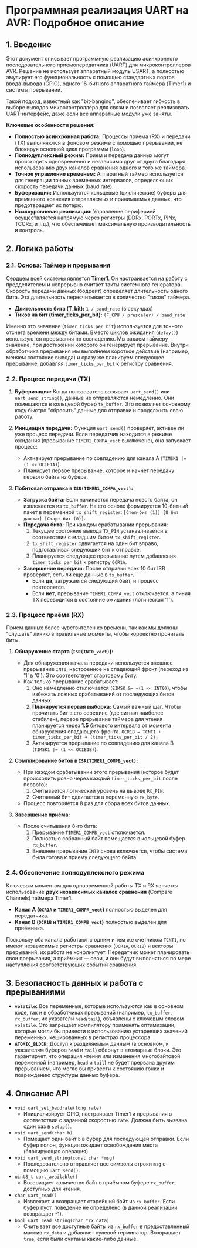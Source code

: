 # Программная реализация UART на AVR: Подробное описание

## 1. Введение

Этот документ описывает программную реализацию асинхронного последовательного приемопередатчика (UART) для микроконтроллеров AVR. Решение не использует аппаратный модуль USART, а полностью эмулирует его функциональность с помощью стандартных портов ввода-вывода (GPIO), одного 16-битного аппаратного таймера (Timer1) и системы прерываний.

Такой подход, известный как "bit-banging", обеспечивает гибкость в выборе выводов микроконтроллера для связи и позволяет реализовать UART-интерфейс, даже если все аппаратные модули уже заняты.

**Ключевые особенности решения:**

*   **Полностью асинхронная работа:** Процессы приема (RX) и передачи (TX) выполняются в фоновом режиме с помощью прерываний, не блокируя основной цикл программы (`loop`).
*   **Полнодуплексный режим:** Прием и передача данных могут происходить одновременно и независимо друг от друга благодаря использованию двух каналов сравнения одного и того же таймера.
*   **Точное управление временем:** Аппаратный таймер используется для генерации точных временных интервалов, определяющих скорость передачи данных (baud rate).
*   **Буферизация:** Используются кольцевые (циклические) буферы для временного хранения отправляемых и принимаемых данных, что предотвращает их потерю.
*   **Низкоуровневая реализация:** Управление периферией осуществляется напрямую через регистры (DDRx, PORTx, PINx, TCCRx, и т.д.), что обеспечивает максимальную производительность и контроль.

## 2. Логика работы

### 2.1. Основа: Таймер и прерывания

Сердцем всей системы является **Timer1**. Он настраивается на работу с предделителем и непрерывно считает такты системного генератора. Скорость передачи данных (бодрейт) определяет длительность одного бита. Эта длительность пересчитывается в количество "тиков" таймера.

*   **Длительность бита (T_bit):** `1 / baud_rate` (в секундах)
*   **Тиков на бит (timer_ticks_per_bit):** `(F_CPU / prescaler) / baud_rate`

Именно это значение (`timer_ticks_per_bit`) используется для точного отсчета времени между битами. Вместо циклов ожидания (`delay()`) используются прерывания по совпадению. Мы задаем таймеру значение, при достижении которого он генерирует прерывание. Внутри обработчика прерывания мы выполняем короткое действие (например, меняем состояние вывода) и сразу же планируем следующее прерывание, добавляя `timer_ticks_per_bit` к регистру сравнения.

### 2.2. Процесс передачи (TX)

1.  **Буферизация:** Когда пользователь вызывает `uart_send()` или `uart_send_string()`, данные не отправляются немедленно. Они помещаются в кольцевой буфер `tx_buffer`. Это позволяет основному коду быстро "сбросить" данные для отправки и продолжить свою работу.

2.  **Инициация передачи:** Функция `uart_send()` проверяет, активен ли уже процесс передачи. Если передатчик находится в режиме ожидания (прерывание `TIMER1_COMPA_vect` выключено), она запускает процесс:
    *   Активирует прерывание по совпадению для канала A (`TIMSK1 |= (1 << OCIE1A)`).
    *   Планирует первое прерывание, которое и начнет передачу первого байта из буфера.

3.  **Побитовая отправка в `ISR(TIMER1_COMPA_vect)`:**
    *   **Загрузка байта:** Если начинается передача нового байта, он извлекается из `tx_buffer`. На его основе формируется 10-битный пакет в переменной `tx_shift_register`: `[Стоп-бит (1)] [8 бит данных] [Старт-бит (0)]`.
    *   **Передача бита:** При каждом срабатывании прерывания:
        1.  Текущее состояние вывода `TX_PIN` устанавливается в соответствии с младшим битом `tx_shift_register`.
        2.  `tx_shift_register` сдвигается на один бит вправо, подготавливая следующий бит к отправке.
        3.  Планируется следующее прерывание путем добавления `timer_ticks_per_bit` к регистру `OCR1A`.
    *   **Завершение передачи:** После отправки всех 10 бит ISR проверяет, есть ли еще данные в `tx_buffer`.
        *   Если **да**, загружается следующий байт, и процесс повторяется.
        *   Если **нет**, прерывание `TIMER1_COMPA_vect` отключается, а линия TX переводится в состояние ожидания (логическая '1').

### 2.3. Процесс приёма (RX)

Прием данных более чувствителен ко времени, так как мы должны "слушать" линию в правильные моменты, чтобы корректно прочитать биты.

1.  **Обнаружение старта (`ISR(INT0_vect)`):**
    *   Для обнаружения начала передачи используется внешнее прерывание `INT0`, настроенное на спадающий фронт (переход из '1' в '0'). Это соответствует стартовому биту.
    *   Как только прерывание срабатывает:
        1.  Оно немедленно отключается (`EIMSK &= ~(1 << INT0)`), чтобы избежать ложных срабатываний от последующих битов данных.
        2.  **Планируется первая выборка:** Самый важный шаг. Чтобы прочитать бит в его середине (где сигнал наиболее стабилен), первое прерывание таймера для чтения планируется через **1.5** битового интервала от момента обнаружения спадающего фронта. `OCR1B = TCNT1 + timer_ticks_per_bit + (timer_ticks_per_bit / 2);`
        3.  Активируется прерывание по совпадению для канала B (`TIMSK1 |= (1 << OCIE1B)`).

2.  **Сэмплирование битов в `ISR(TIMER1_COMPB_vect)`:**
    *   При каждом срабатывании этого прерывания (которое будет происходить ровно через каждый `timer_ticks_per_bit` после первого):
        1.  Считывается логический уровень на выводе `RX_PIN`.
        2.  Считанный бит сдвигается в переменную `rx_byte`.
    *   Процесс повторяется 8 раз для сбора всех битов данных.

3.  **Завершение приёма:**
    *   После считывания 8-го бита:
        1.  Прерывание `TIMER1_COMPB_vect` отключается.
        2.  Полностью собранный байт помещается в кольцевой буфер `rx_buffer`.
        3.  Внешнее прерывание `INT0` снова включается, чтобы система была готова к приему следующего байта.

### 2.4. Обеспечение полнодуплексного режима

Ключевым моментом для одновременной работы TX и RX является использование **двух независимых каналов сравнения** (Compare Channels) таймера Timer1:
*   **Канал A (`OCR1A` и `TIMER1_COMPA_vect`)** полностью выделен для передатчика.
*   **Канал B (`OCR1B` и `TIMER1_COMPB_vect`)** полностью выделен для приёмника.

Поскольку оба канала работают с одним и тем же счетчиком `TCNT1`, но имеют независимые регистры сравнения (`OCR1A`, `OCR1B`) и векторы прерываний, их работа не конфликтует. Передатчик может планировать свои прерывания, а приёмник — свои, и они будут выполняться по мере наступления соответствующих событий сравнения.

## 3. Безопасность данных и работа с прерываниями

*   **`volatile`:** Все переменные, которые используются как в основном коде, так и в обработчиках прерываний (например, `tx_buffer`, `rx_buffer`, их указатели `head`/`tail`), объявлены с ключевым словом `volatile`. Это запрещает компилятору применять оптимизации, которые могли бы привести к использованию устаревших значений переменных, кешированных в регистрах процессора.
*   **`ATOMIC_BLOCK`:** Доступ к разделяемым данным (в основном, к указателям буферов `head` и `tail`) обернут в атомарные блоки. Это гарантирует, что операция чтения или изменения многобайтовой переменной (например, `head` и `tail`) не будет прервана другим прерыванием, что могло бы привести к состоянию гонки и повреждению структуры данных буфера.

## 4. Описание API

*   `void uart_set_baudrate(long rate)`
    *   Инициализирует GPIO, настраивает Timer1 и прерывания в соответствии с заданной скоростью `rate`. Должна быть вызвана один раз в `setup()`.
*   `void uart_send(char b)`
    *   Помещает один байт `b` в буфер для последующей отправки. Если буфер полон, функция ожидает освобождения места (блокирующая операция).
*   `void uart_send_string(const char *msg)`
    *   Последовательно отправляет все символы строки `msg` с помощью `uart_send()`.
*   `uint8_t uart_available()`
    *   Возвращает количество байт в приёмном буфере `rx_buffer`, доступных для чтения.
*   `char uart_read()`
    *   Извлекает и возвращает старейший байт из `rx_buffer`. Если буфер пуст, поведение не определено (в данной реализации возвращает -1).
*   `bool uart_read_string(char *rx_data)`
    *   Считывает все доступные байты из `rx_buffer` в предоставленный массив `rx_data` и добавляет нулевой терминатор. Возвращает `true`, если были считаны какие-либо данные.
